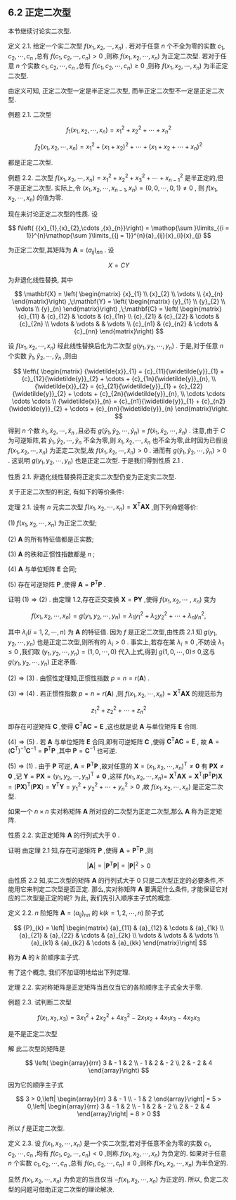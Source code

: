 ## 6.2 正定二次型

本节继续讨论实二次型.

定义 2.1. 给定一个实二次型 $f\left( {{x}_{1},{x}_{2},\cdots ,{x}_{n}}\right)$ . 若对于任意 $n$ 个不全为零的实数 ${c}_{1},{c}_{2},\cdots ,{c}_{n}$ ,总有 $f\left( {{c}_{1},{c}_{2},\cdots ,{c}_{n}}\right) > 0$ ,则称 $f\left( {{x}_{1},{x}_{2},\cdots ,{x}_{n}}\right)$ 为正定二次型. 若对于任意 $n$ 个实数 ${c}_{1},{c}_{2},\cdots ,{c}_{n}$ ,总有 $f\left( {{c}_{1},{c}_{2},\cdots ,{c}_{n}}\right) \geq 0$ ,则称 $f\left( {{x}_{1},{x}_{2},\cdots ,{x}_{n}}\right)$ 为半正定二次型.

由定义可知, 正定二次型一定是半正定二次型, 而半正定二次型不一定是正定二次型.

例题 2.1. 二次型

$$
{f}_{1}\left( {{x}_{1},{x}_{2},\cdots ,{x}_{n}}\right) = {x}_{1}^{2} + {x}_{2}^{2} + \cdots + {x}_{n}^{2}
$$

$$
{f}_{2}\left( {{x}_{1},{x}_{2},\cdots ,{x}_{n}}\right) = {x}_{1}^{2} + {\left( {x}_{1} + {x}_{2}\right) }^{2} + \cdots + {\left( {x}_{1} + {x}_{2} + \cdots + {x}_{n}\right) }^{2}
$$

都是正定二次型.

例题 2.2. 二次型 $f\left( {{x}_{1},{x}_{2},\cdots ,{x}_{n}}\right) = {x}_{1}^{2} + {x}_{2}^{2} + {x}_{3}^{2} + \cdots + {x}_{n - 1}^{2}$ 是半正定的,但不是正定二次型. 实际上,令 $\left( {{x}_{1},{x}_{2},\cdots ,{x}_{n - 1},{x}_{n}}\right) = \left( {0,0,\cdots ,0,1}\right) \neq 0$ , 则 $f\left( {{x}_{1},{x}_{2},\cdots ,{x}_{n}}\right)$ 的值为零.

现在来讨论正定二次型的性质. 设

$$
f\left( {{x}_{1},{x}_{2},\cdots ,{x}_{n}}\right) = \mathop{\sum }\limits_{{i = 1}}^{n}\mathop{\sum }\limits_{{j = 1}}^{n}{a}_{ij}{x}_{i}{x}_{j}
$$

为正定二次型,其矩阵为 $\mathbf{A} = {\left( {a}_{ij}\right) }_{nn}$ . 设

$$
X = {CY}
$$

为非退化线性替换, 其中

$$
\mathbf{X} = \left( \begin{matrix} {x}_{1} \\ {x}_{2} \\ \vdots \\ {x}_{n} \end{matrix}\right) ,\;\mathbf{Y} = \left( \begin{matrix} {y}_{1} \\ {y}_{2} \\ \vdots \\ {y}_{n} \end{matrix}\right) ,\;\mathbf{C} = \left( \begin{matrix} {c}_{11} & {c}_{12} & \cdots & {c}_{1n} \\ {c}_{21} & {c}_{22} & \cdots & {c}_{2n} \\ \vdots & \vdots & & \vdots \\ {c}_{n1} & {c}_{n2} & \cdots & {c}_{nn} \end{matrix}\right)
$$

设 $f\left( {{x}_{1},{x}_{2},\cdots ,{x}_{n}}\right)$ 经此线性替换后化为二次型 $g\left( {{y}_{1},{y}_{2},\cdots ,{y}_{n}}\right)$ . 于是,对于任意 $n$ 个实数 ${\widetilde{y}}_{1},{\widetilde{y}}_{2},\cdots ,{\widetilde{y}}_{n}$ ,则由

$$
\left\{ \begin{matrix} {\widetilde{x}}_{1} = {c}_{11}{\widetilde{y}}_{1} + {c}_{12}{\widetilde{y}}_{2} + \cdots + {c}_{1n}{\widetilde{y}}_{n}, \\ {\widetilde{x}}_{2} = {c}_{21}{\widetilde{y}}_{1} + {c}_{22}{\widetilde{y}}_{2} + \cdots + {c}_{2n}{\widetilde{y}}_{n}, \\ \cdots \cdots \cdots \cdots \\ {\widetilde{x}}_{n} = {c}_{n1}{\widetilde{y}}_{1} + {c}_{n2}{\widetilde{y}}_{2} + \cdots + {c}_{nn}{\widetilde{y}}_{n} \end{matrix}\right.
$$

得到 $n$ 个数 ${\widetilde{x}}_{1},{\widetilde{x}}_{2},\cdots ,{\widetilde{x}}_{n}$ ,且必有 $g\left( {{\widetilde{y}}_{1},{\widetilde{y}}_{2},\cdots ,{\widetilde{y}}_{n}}\right) = f\left( {{\widetilde{x}}_{1},{\widetilde{x}}_{2},\cdots ,{\widetilde{x}}_{n}}\right)$ . 注意,由于 $C$ 为可逆矩阵,若 ${\widetilde{y}}_{1},{\widetilde{y}}_{2},\cdots ,{\widetilde{y}}_{n}$ 不全为零,则 ${\widetilde{x}}_{1},{\widetilde{x}}_{2},\cdots ,{\widetilde{x}}_{n}$ 也不全为零,此时因为已假设 $f\left( {{x}_{1},{x}_{2},\cdots ,{x}_{n}}\right)$ 为正定二次型,故 $f\left( {{\widetilde{x}}_{1},{\widetilde{x}}_{2},\cdots ,{\widetilde{x}}_{n}}\right) > 0$ . 进而有 $g\left( {{\widetilde{y}}_{1},{\widetilde{y}}_{2},\cdots ,{\widetilde{y}}_{n}}\right) > 0$ . 这说明 $g\left( {{y}_{1},{y}_{2},\cdots ,{y}_{n}}\right)$ 也是正定二次型. 于是我们得到性质 2.1 .

性质 2.1. 非退化线性替换将正定实二次型仍变为正定实二次型.

关于正定二次型的判定, 有如下的等价条件:

定理 2.1. 设有 $n$ 元实二次型 $f\left( {{x}_{1},{x}_{2},\cdots ,{x}_{n}}\right) = {\mathbf{X}}^{\mathrm{T}}\mathbf{A}\mathbf{X}$ ,则下列命题等价:

(1) $f\left( {{x}_{1},{x}_{2},\cdots ,{x}_{n}}\right)$ 为正定二次型;

(2) $\mathbf{A}$ 的所有特征值都是正实数;

(3) $\mathbf{A}$ 的秩和正惯性指数都是 $n$ ;

(4) $\mathbf{A}$ 与单位矩阵 $\mathbf{E}$ 合同;

(5) 存在可逆矩阵 $\mathbf{P}$ ,使得 $\mathbf{A} = {\mathbf{P}}^{\mathrm{T}}\mathbf{P}$ .

证明 $\left( 1\right) \Rightarrow \left( 2\right)$ . 由定理 1.2,存在正交变换 $\mathbf{X} = \mathbf{P}\mathbf{Y}$ ,使得 $f\left( {{x}_{1},{x}_{2},\cdots }\right.$ , $\left. {x}_{n}\right)$ 变为

$$
f\left( {{x}_{1},{x}_{2},\cdots ,{x}_{n}}\right) = g\left( {{y}_{1},{y}_{2},\cdots ,{y}_{n}}\right) = {\lambda }_{1}{y}_{1}^{2} + {\lambda }_{2}{y}_{2}^{2} + \cdots + {\lambda }_{n}{y}_{n}^{2},
$$

其中 ${\lambda }_{i}\left( {i = 1,2,\cdots , n}\right)$ 为 $\mathbf{A}$ 的特征值. 因为 $f$ 是正定二次型,由性质 2.1 知 $g\left( {{y}_{1},{y}_{2},\cdots ,{y}_{n}}\right)$ 也是正定二次型,则所有的 ${\lambda }_{i} > 0$ . 事实上,若存在某 ${\lambda }_{i} \leq 0$ ,不妨设 ${\lambda }_{1} \leq 0$ ,我们取 $\left( {{y}_{1},{y}_{2},\cdots ,{y}_{n}}\right) = \left( {1,0,\cdots ,0}\right)$ 代入上式,得到 $g\left( {1,0,\cdots ,0}\right) \leq$ 0,这与 $g\left( {{y}_{1},{y}_{2},\cdots ,{y}_{n}}\right)$ 正定矛盾.

$\left( 2\right) \Rightarrow \left( 3\right)$ . 由惯性定理知,正惯性指数 $p = n = r\left( \mathbf{A}\right)$ .

$\left( 3\right) \Rightarrow \left( 4\right)$ . 若正惯性指数 $p = n = r\left( \mathbf{A}\right)$ ,则 $f\left( {{x}_{1},{x}_{2},\cdots ,{x}_{n}}\right) = {\mathbf{X}}^{\mathrm{T}}\mathbf{A}\mathbf{X}$ 的规范形为

$$
{z}_{1}^{2} + {z}_{2}^{2} + \cdots + {z}_{n}^{2}
$$

即存在可逆矩阵 $\mathbf{C}$ ,使得 ${\mathbf{C}}^{\mathrm{T}}\mathbf{A}\mathbf{C} = \mathbf{E}$ ,这也就是说 $\mathbf{A}$ 与单位矩阵 $\mathbf{E}$ 合同.

$\left( 4\right) \Rightarrow \left( 5\right)$ . 若 $\mathbf{A}$ 与单位矩阵 $\mathbf{E}$ 合同,即有可逆矩阵 $\mathbf{C}$ ,使得 ${\mathbf{C}}^{\mathrm{T}}\mathbf{A}\mathbf{C} = \mathbf{E}$ , 故 $\mathbf{A} = {\left( {\mathbf{C}}^{\mathrm{T}}\right) }^{-1}{\mathbf{C}}^{-1} = {\mathbf{P}}^{\mathrm{T}}\mathbf{P}$ ,其中 $\mathbf{P} = {\mathbf{C}}^{-1}$ 也可逆.

$\left( 5\right) \Rightarrow \left( 1\right)$ . 由于 $\mathbf{P}$ 可逆, $\mathbf{A} = {\mathbf{P}}^{\mathrm{T}}\mathbf{P}$ ,故对任意的 $\mathbf{X} = {\left( {x}_{1},{x}_{2},\cdots ,{x}_{n}\right) }^{\mathrm{T}} \neq \mathbf{0}$ 有 $\mathbf{P}\mathbf{X} \neq \mathbf{0}$ ,记 $\mathbf{Y} = \mathbf{P}\mathbf{X} = {\left( {y}_{1},{y}_{2},\cdots ,{y}_{n}\right) }^{\mathrm{T}} \neq \mathbf{0}$ ,这样 $f\left( {{x}_{1},{x}_{2},\cdots ,{x}_{n}}\right) =$ ${\mathbf{X}}^{\mathrm{T}}\mathbf{A}\mathbf{X} = {\mathbf{X}}^{\mathrm{T}}\left( {{\mathbf{P}}^{\mathrm{T}}\mathbf{P}}\right) \mathbf{X} = {\left( \mathbf{P}\mathbf{X}\right) }^{\mathrm{T}}\left( {\mathbf{P}\mathbf{X}}\right) = {\mathbf{Y}}^{\mathrm{T}}\mathbf{Y} = {y}_{1}^{2} + {y}_{2}^{2} + \cdots + {y}_{n}^{2} > 0$ ,故 $f\left( {{x}_{1},{x}_{2},\cdots ,{x}_{n}}\right)$ 是正定二次型.

如果一个 $n \times n$ 实对称矩阵 $\mathbf{A}$ 所对应的二次型为正定二次型,那么 $\mathbf{A}$ 称为正定矩阵.

性质 2.2. 实正定矩阵 $\mathbf{A}$ 的行列式大于 0 .

证明 由定理 2.1 知,存在可逆矩阵 $\mathbf{P}$ ,使得 $\mathbf{A} = {\mathbf{P}}^{\mathrm{T}}\mathbf{P}$ ,则

$$
\left| \mathbf{A}\right| = \left| {{\mathbf{P}}^{\mathrm{T}}\mathbf{P}}\right| = {\left| \mathbf{P}\right| }^{2} > 0
$$

由性质 2.2 知,实二次型的矩阵 $\mathbf{A}$ 的行列式大于 0 只是二次型正定的必要条件,不能用它来判定二次型是否正定. 那么,实对称矩阵 $\mathbf{A}$ 要满足什么条件, 才能保证它对应的二次型是正定的呢? 为此, 我们先引入顺序主子式的概念.

定义 2.2. $n$ 阶矩阵 $\mathbf{A} = {\left( {a}_{ij}\right) }_{nn}$ 的 $k\left( {k = 1,2,\cdots , n}\right)$ 阶子式

$$
{P}_{k} = \left| \begin{matrix} {a}_{11} & {a}_{12} & \cdots & {a}_{1k} \\ {a}_{21} & {a}_{22} & \cdots & {a}_{2k} \\ \vdots & \vdots & & \vdots \\ {a}_{k1} & {a}_{k2} & \cdots & {a}_{kk} \end{matrix}\right|
$$

称为 $\mathbf{A}$ 的 $k$ 阶顺序主子式.

有了这个概念, 我们不加证明地给出下列定理.

定理 2.2. 实对称矩阵是正定矩阵当且仅当它的各阶顺序主子式全大于零.

例题 2.3. 试判断二次型

$$
f\left( {{x}_{1},{x}_{2},{x}_{3}}\right) = 3{x}_{1}^{2} + 2{x}_{2}^{2} + 4{x}_{3}^{2} - 2{x}_{1}{x}_{2} + 4{x}_{1}{x}_{3} - 4{x}_{2}{x}_{3}
$$

是不是正定二次型

解 此二次型的矩阵是

$$
\left( \begin{array}{rrr} 3 & - 1 & 2 \\ - 1 & 2 & - 2 \\ 2 & - 2 & 4 \end{array}\right)
$$

因为它的顺序主子式

$$
3 > 0,\left| \begin{array}{rr} 3 & - 1 \\ - 1 & 2 \end{array}\right| = 5 > 0,\left| \begin{array}{rrr} 3 & - 1 & 2 \\ - 1 & 2 & - 2 \\ 2 & - 2 & 4 \end{array}\right| = 8 > 0
$$

所以 $f$ 是正定二次型.

定义 2.3. 设 $f\left( {{x}_{1},{x}_{2},\cdots ,{x}_{n}}\right)$ 是一个实二次型,若对于任意不全为零的实数 ${c}_{1},{c}_{2},\cdots ,{c}_{n}$ ,均有 $f\left( {{c}_{1},{c}_{2},\cdots ,{c}_{n}}\right) < 0$ ,则称 $f\left( {{x}_{1},{x}_{2},\cdots ,{x}_{n}}\right)$ 为负定的. 如果对于任意 $n$ 个实数 ${c}_{1},{c}_{2},\cdots ,{c}_{n}$ ,总有 $f\left( {{c}_{1},{c}_{2},\cdots ,{c}_{n}}\right) \leq 0$ ,则称 $f\left( {{x}_{1},{x}_{2},\cdots ,{x}_{n}}\right)$ 为半负定的.

显然 $f\left( {{x}_{1},{x}_{2},\cdots ,{x}_{n}}\right)$ 为负定的当且仅当 $- f\left( {{x}_{1},{x}_{2},\cdots ,{x}_{n}}\right)$ 为正定的. 所以, 负定二次型的问题可借助正定二次型的理论解决.